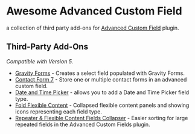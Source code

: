 Awesome Advanced Custom Field
===========

a collection of third party add-ons for [Advanced Custom Field](http://www.advancedcustomfields.com/) plugin.

## Third-Party Add-Ons
*Compatible with Version 5.*

* [Gravity Forms](https://github.com/stormuk/Gravity-Forms-ACF-Field) - Creates a select field populated with Gravity Forms.
* [Contact Form 7](https://github.com/taylormsj/acf-cf7) - Store one or multiple contact forms in an advanced custom field.
* [Date and Time Picker](https://github.com/soderlind/acf-field-date-time-picker) - allows you to add a Date and Time Picker field type.
* [Fold Flexible Content](https://github.com/urre/acf-fold-flexible) - Collapsed flexible content panels and showing icons representing each field type.
* [Repeater & Flexible Content Fields Collapser](https://github.com/mrwweb/ACF-Repeater-Collapser) - Easier sorting for large repeated fields in the Advanced Custom Fields plugin.

